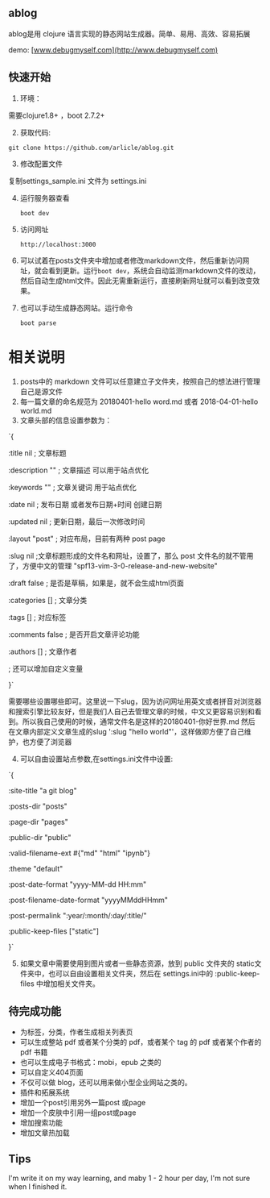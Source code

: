 
## ablog

ablog是用 clojure 语言实现的静态网站生成器。简单、易用、高效、容易拓展

demo: [www.debugmyself.com](http://www.debugmyself.com)

## 快速开始

1. 环境：

需要clojure1.8+ ，boot 2.7.2+


2. 获取代码:

`git clone https://github.com/arlicle/ablog.git`

3. 修改配置文件

复制settings_sample.ini 文件为 settings.ini

4. 运行服务器查看

    `boot dev`

5. 访问网址

    `http://localhost:3000`

6. 可以试着在posts文件夹中增加或者修改markdown文件，然后重新访问网址，就会看到更新。运行`boot dev`，系统会自动监测markdown文件的改动，然后自动生成html文件。因此无需重新运行，直接刷新网址就可以看到改变效果。


7. 也可以手动生成静态网站。运行命令

    `boot parse`


# 相关说明

1. posts中的 markdown 文件可以任意建立子文件夹，按照自己的想法进行管理自己是源文件
2. 每一篇文章的命名规范为 20180401-hello word.md 或者 2018-04-01-hello world.md 
3. 文章头部的信息设置参数为：

`{

  :title nil ; 文章标题

  :description "" ; 文章描述 可以用于站点优化

  :keywords "" ; 文章关键词 用于站点优化

  :date nil ; 发布日期 或者发布日期+时间 创建日期

  :updated nil ; 更新日期，最后一次修改时间

  :layout "post" ; 对应布局，目前有两种 post page 

  :slug nil ;文章标题形成的文件名和网址，设置了，那么 post 文件名的就不管用了，方便中文的管理 "spf13-vim-3-0-release-and-new-website"

  :draft false ; 是否是草稿，如果是，就不会生成html页面

  :categories [] ; 文章分类

  :tags [] ; 对应标签

  :comments false ; 是否开启文章评论功能

  :authors [] ; 文章作者

  ; 还可以增加自定义变量

}`

需要哪些设置哪些即可。这里说一下slug，因为访问网址用英文或者拼音对浏览器和搜索引擎比较友好，但是我们人自己去管理文章的时候，中文又更容易识别和看到。所以我自己使用的时候，通常文件名是这样的20180401-你好世界.md 然后在文章内部定义文章生成的slug ':slug "hello world"'，这样做即方便了自己维护，也方便了浏览器

4. 可以自由设置站点参数,在settings.ini文件中设置:

`{

  :site-title "a git blog"

  :posts-dir "posts"

  :page-dir "pages"

  :public-dir "public"

  :valid-filename-ext #{"md" "html" "ipynb"}

  :theme "default"

  :post-date-format "yyyy-MM-dd HH:mm"

  :post-filename-date-format "yyyyMMddHHmm"

  :post-permalink ":year/:month/:day/:title/"

  :public-keep-files ["static"]
  
}`

5. 如果文章中需要使用到图片或者一些静态资源，放到 public 文件夹的 static文件夹中，也可以自由设置相关文件夹，然后在 settings.ini中的 :public-keep-files 中增加相关文件夹。

## 待完成功能

* 为标签，分类，作者生成相关列表页
* 可以生成整站 pdf 或者某个分类的 pdf，或者某个 tag 的 pdf 或者某个作者的 pdf 书籍
* 也可以生成电子书格式：mobi，epub 之类的
* 可以自定义404页面
* 不仅可以做 blog，还可以用来做小型企业网站之类的。
* 插件和拓展系统
* 增加一个post引用另外一篇post 或page
* 增加一个皮肤中引用一组post或page
* 增加搜索功能
* 增加文章热加载



## Tips

I'm write it on my way learning, and maby 1 - 2 hour per day, I'm not sure when I finished it.